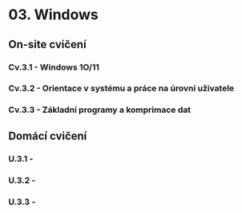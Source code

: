 # 03. Windows

## On-site cvičení

### Cv.3.1 - Windows 1O/11 

### Cv.3.2 - Orientace v systému a práce na úrovni uživatele

### Cv.3.3 - Základní programy a komprimace dat

## Domácí cvičení

### U.3.1 - 

### U.3.2 - 

### U.3.3 - 
